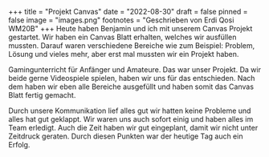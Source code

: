 +++
title = "Projekt Canvas"
date = "2022-08-30"
draft = false
pinned = false
image = "images.png"
footnotes = "Geschrieben von Erdi Qosi WM20B"
+++
Heute haben Benjamin und ich mit unserem Canvas Projekt gestartet. Wir haben ein Canvas Blatt erhalten, welches wir ausfüllen mussten. Darauf waren verschiedene Bereiche wie zum Beispiel: Problem, Lösung und vieles mehr, aber erst mal mussten wir ein Projekt haben.

Gamingunterricht für Anfänger und Amateure. Das war unser Projekt. Da wir beide gerne Videospiele spielen, haben wir uns für das entschieden. Nach dem haben wir eben alle Bereiche ausgefüllt und haben somit das Canvas Blatt fertig gemacht. 

Durch unsere Kommunikation lief alles gut wir hatten keine Probleme und alles hat gut geklappt. Wir waren uns auch sofort einig und haben alles im Team erledigt. Auch die Zeit haben wir gut eingeplant, damit wir nicht unter Zeitdruck geraten. Durch diesen Punkten war der heutige Tag auch ein Erfolg.